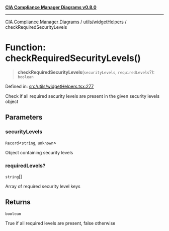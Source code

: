 [**CIA Compliance Manager Diagrams v0.8.0**](../../../README.md)

***

[CIA Compliance Manager Diagrams](../../../modules.md) / [utils/widgetHelpers](../README.md) / checkRequiredSecurityLevels

# Function: checkRequiredSecurityLevels()

> **checkRequiredSecurityLevels**(`securityLevels`, `requiredLevels`?): `boolean`

Defined in: [src/utils/widgetHelpers.tsx:277](https://github.com/Hack23/cia-compliance-manager/blob/fa2f95f029cdcd192b3882a37d0d34753edcd349/src/utils/widgetHelpers.tsx#L277)

Check if all required security levels are present in the given security levels object

## Parameters

### securityLevels

`Record`\<`string`, `unknown`\>

Object containing security levels

### requiredLevels?

`string`[]

Array of required security level keys

## Returns

`boolean`

True if all required levels are present, false otherwise
